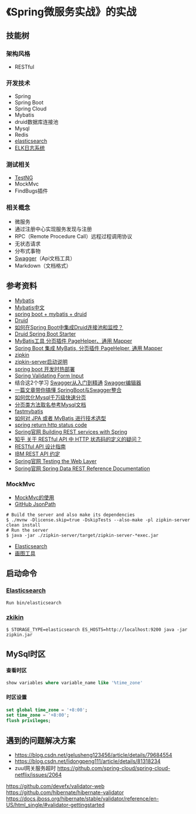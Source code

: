 # 《Spring微服务实战》的实战

## 技能树
### 架构风格
- RESTful

### 开发技术
- Spring
- Spring Boot
- Spring Cloud
- Mybatis
- druid数据库连接池
- Mysql
- Redis
- [elasticsearch](https://www.elastic.co/cn/products/elasticsearch)
- [ELK日志系统](https://blog.csdn.net/wyyl1/article/details/80517727)

### 测试相关
- [TestNG](https://testng.org/doc/index.html)
- MockMvc
- FindBugs插件

### 相关概念
- 微服务
- 通过注册中心实现服务发现与注册
- RPC（Remote Procedure Call）远程过程调用协议
- 无状态请求
- 分布式事物
- [Swagger](https://swagger.io/)（Api文档工具）
- Markdown（文档格式）

## 参考资料

- [Mybatis](http://www.mybatis.org/spring-boot-starter/mybatis-spring-boot-autoconfigure/)
- [Mybatis中文](http://www.mybatis.org/mybatis-3/zh/index.html)
- [spring boot + mybatis + druid](https://www.cnblogs.com/waterlufei/p/7056420.html)
- [Druid](https://github.com/alibaba/druid)
- [如何在Spring Boot中集成Druid连接池和监控？](https://github.com/alibaba/druid/tree/master/druid-spring-boot-starter)
- [Druid Spring Boot Starter](https://github.com/alibaba/druid/tree/master/druid-spring-boot-starter)
- [MyBatis工具 分页插件 PageHelper、通用 Mapper](http://mybatis.tk)
- [Spring Boot 集成 MyBatis, 分页插件 PageHelper, 通用 Mapper](https://github.com/abel533/MyBatis-Spring-Boot)
- [zipkin](https://zipkin.io)
- [zipkin-server启动说明](https://github.com/openzipkin/zipkin/tree/master/zipkin-server)
- [spring boot 开发时热部署](https://blog.csdn.net/xusheng_Mr/article/details/78771746)
- [Spring Validating Form Input](https://spring.io/guides/gs/validating-form-input/)
- 结合这2个学习 [Swagger从入门到精通](https://huangwenchao.gitbooks.io/swagger/content/) [Swagger编辑器](https://editor.swagger.io/)
- [一篇文章带你搞懂 SpringBoot与Swagger整合](https://blog.csdn.net/itguangit/article/details/78978296)
- [如何优化Mysql千万级快速分页](https://blog.csdn.net/qq_36276335/article/details/73824243)
- [分页类方法取名参考Mysql文档](https://dev.mysql.com/doc/refman/8.0/en/select.html)
- [fastmybatis](https://blog.csdn.net/thc1987/article/details/80747352)
- [如何对 JPA 或者 MyBatis 进行技术选型](http://www.spring4all.com/article/391)
- [spring return http status code](https://stackoverflow.com/questions/16232833/how-to-respond-with-http-400-error-in-a-spring-mvc-responsebody-method-returnin)
- [Spring官网 Building REST services with Spring](https://spring.io/guides/tutorials/rest/)
- [知乎 关于 RESTful API 中 HTTP 状态码的定义的疑问？](https://www.zhihu.com/question/58686782)
- [RESTful API 设计指南](http://www.ruanyifeng.com/blog/2014/05/restful_api.html)
- [IBM REST API 约定](https://www.ibm.com/support/knowledgecenter/zh/SS4GCC_6.1.1/com.ibm.urelease.doc/topics/rest_api_ref_conventions.html)
- [Spring官网 Testing the Web Layer](https://spring.io/guides/gs/testing-web/)
- [Spring官网 Spring Data REST Reference Documentation](https://docs.spring.io/spring-data/rest/docs/2.0.0.M1/reference/html/index.html)

### MockMvc
- [MockMvc的使用](https://www.cnblogs.com/NeverCtrl-C/p/8996564.html)
- [GitHub JsonPath](https://github.com/json-path/JsonPath)

```vim
# Build the server and also make its dependencies
$ ./mvnw -Dlicense.skip=true -DskipTests --also-make -pl zipkin-server clean install
# Run the server
$ java -jar ./zipkin-server/target/zipkin-server-*exec.jar
```
- [Elasticsearch](https://www.elastic.co)
- [画图工具](https://about.draw.io)

## 启动命令

### [Elasticsearch](https://www.elastic.co/cn/downloads/elasticsearch)

```vim
Run bin/elasticsearch
```

### [zkikin](https://github.com/openzipkin/zipkin/blob/master/zipkin-server/README.md#elasticsearch-storage)

```vim
$ STORAGE_TYPE=elasticsearch ES_HOSTS=http://localhost:9200 java -jar zipkin.jar
```

## MySql时区

#### 查看时区

```sql
show variables where variable_name like '%time_zone'
```

#### 时区设置
```sql
set global time_zone = '+8:00';
set time_zone = '+8:00';
flush privileges;
```

## 遇到的问题解决方案
- https://blog.csdn.net/gelusheng123456/article/details/79684554
- https://blog.csdn.net/lidongpeng111/article/details/81318234
- zuul网关服务超时 https://github.com/spring-cloud/spring-cloud-netflix/issues/2064



https://github.com/devefx/validator-web
https://github.com/hibernate/hibernate-validator
https://docs.jboss.org/hibernate/stable/validator/reference/en-US/html_single/#validator-gettingstarted




